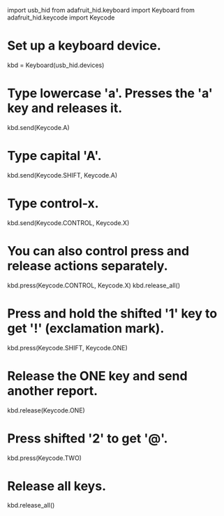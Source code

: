 import usb_hid
from adafruit_hid.keyboard import Keyboard
from adafruit_hid.keycode import Keycode

# Set up a keyboard device.
kbd = Keyboard(usb_hid.devices)

# Type lowercase 'a'. Presses the 'a' key and releases it.
kbd.send(Keycode.A)

# Type capital 'A'.
kbd.send(Keycode.SHIFT, Keycode.A)

# Type control-x.
kbd.send(Keycode.CONTROL, Keycode.X)

# You can also control press and release actions separately.
kbd.press(Keycode.CONTROL, Keycode.X)
kbd.release_all()

# Press and hold the shifted '1' key to get '!' (exclamation mark).
kbd.press(Keycode.SHIFT, Keycode.ONE)
# Release the ONE key and send another report.
kbd.release(Keycode.ONE)
# Press shifted '2' to get '@'.
kbd.press(Keycode.TWO)
# Release all keys.
kbd.release_all()
